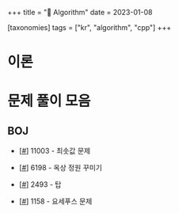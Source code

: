 +++
title = "📕 Algorithm"
date = 2023-01-08

[taxonomies]
tags = ["kr", "algorithm", "cpp"]
+++

# 이론

# 문제 풀이 모음

## BOJ

- [[#](https://c0np4nn4.github.io/BOJ/closed-book-boj-11003/)] 11003 - 최솟값 문제

- [[#](https://c0np4nn4.github.io/BOJ/closed-book-boj-6198/)] 6198 - 옥상 정원 꾸미기

- [[#](https://c0np4nn4.github.io/BOJ/closed-book-boj-2493/)] 2493 - 탑

- [[#](https://c0np4nn4.github.io/BOJ/closed-book-boj-1158/)] 1158 - 요세푸스 문제


<style>
  html.theme--dark .post .post-content a {
    color: #39ff14;
  }

</style>
